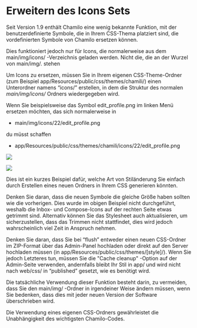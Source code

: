# Erweitern des Icons Sets

Seit Version 1.9 enthält Chamilo eine wenig bekannte Funktion, mit der benutzerdefinierte Symbole, die in Ihrem CSS-Thema platziert sind, die vordefinierten Symbole von Chamilo ersetzen können.

Dies funktioniert jedoch nur für Icons, die normalerweise aus dem main/img/icons/ -Verzeichnis geladen werden. Nicht die, die an der Wurzel von main/img/. stehen

Um Icons zu ersetzen, müssen Sie in Ihrem eigenen CSS-Theme-Ordner \(zum Beispiel app/Resources/public/css/themes/chamili/\) einen Unterordner namens “icons/” erstellen, in dem die Struktur des normalen _main/img/icons/_ Ordners wiedergegeben wird.

Wenn Sie beispielsweise das Symbol edit\_profile.png im linken Menü ersetzen möchten, das sich normalerweise in

* main/img/icons/22/edit\_profile.png

du müsst schaffen

* app/Resources/public/css/themes/chamili/icons/22/edit\_profile.png

![](../../.gitbook/assets/image11%20%289%29.png)

![](../../.gitbook/assets/image12%20%289%29.png)

Dies ist ein kurzes Beispiel dafür, welche Art von Stiländerung Sie einfach durch Erstellen eines neuen Ordners in Ihrem CSS generieren könnten.

Denken Sie daran, dass die neuen Symbole die gleiche Größe haben sollten wie die vorherigen. Dies wurde im obigen Beispiel nicht durchgeführt, weshalb die Inbox- und Compose-Icons auf der rechten Seite etwas getrimmt sind. Alternativ können Sie das Stylesheet auch aktualisieren, um sicherzustellen, dass das Trimmen nicht stattfindet, dies wird jedoch wahrscheinlich viel Zeit in Anspruch nehmen.

Denken Sie daran, dass Sie bei “flush” entweder einen neuen CSS-Ordner im ZIP-Format über das Admin-Panel hochladen oder direkt auf den Server hochladen müssen \(in app/Resources/public/css/themes/\[style\]/\). Wenn Sie jedoch Letzteres tun, müssen Sie die "Cache cleanup" -Option auf der Admin-Seite verwenden, andernfalls bleibt Ihr Stil in app/ und wird nicht nach web/css/ in “published” gesetzt, wie es benötigt wird.

Die tatsächliche Verwendung dieser Funktion besteht darin, zu vermeiden, dass Sie den main/img/ -Ordner in irgendeiner Weise ändern müssen, wenn Sie bedenken, dass dies mit jeder neuen Version der Software überschrieben wird.

Die Verwendung eines eigenen CSS-Ordners gewährleistet die Unabhängigkeit des wichtigsten Chamilo-Codes.

